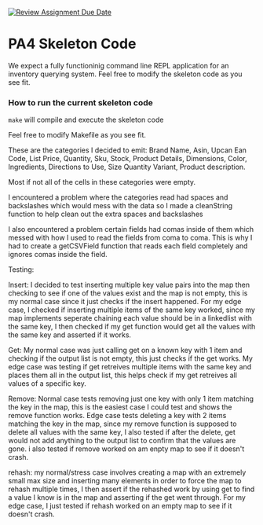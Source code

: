 [![Review Assignment Due Date](https://classroom.github.com/assets/deadline-readme-button-22041afd0340ce965d47ae6ef1cefeee28c7c493a6346c4f15d667ab976d596c.svg)](https://classroom.github.com/a/pAwGQi_N)

# PA4 Skeleton Code
We expect a fully functioninig command line REPL application for an inventory querying system. Feel free to modify the skeleton code as you see fit.

### How to run the current skeleton code
`make` will compile and execute the skeleton code

Feel free to modify Makefile as you see fit.

These are the categories I decided to emit: Brand Name, Asin, Upcan Ean Code, List Price, Quantity, Sku, Stock, Product Details, Dimensions, Color, Ingredients, Directions to Use, Size Quantity Variant, Product description.

Most if not all of the cells in these categories were empty.

I encountered a problem where the categories read had spaces and backslashes which would mess with the data so I made a cleanString function to help clean out the extra spaces and backslashes

I also encountered a problem certain fields had comas inside of them which messed with how I used to read the fields from coma to coma. This is why I had to create a getCSVField function that reads each field completely and ignores comas inside the field.



Testing:


Insert: I decided to test inserting multiple key value pairs into the map then checking to see if one of the values exist and the map is not empty, this is my normal case since it just checks if the insert happened. For my edge case, I checked if inserting multiple items of the same key worked, since my map implements seperate chaining each value should be in a linkedlist with the same key, I then checked if my get function would get all the values with the same key and asserted if it works.


Get: My normal case was just calling get on a known key with 1 item and checking if the output list is not empty, this just checks if the get works. My edge case was testing if get retreives multiple items with the same key and places them all in the output list, this helps check if my get retreives all values of a specific key.

Remove: Normal case tests removing just one key with only 1 item matching the key in the map, this is the easiest case I could test and shows the remove function works. Edge case tests deleting a key with 2 items matching the key in the map, since my remove function is supposed to delete all values with the same key, I also tested if after the delete, get would not add anything to the output list to confirm that the values are gone. i also tested if remove worked on am enpty map to see if it doesn't crash.

rehash: my normal/stress case involves creating a map with an extremely small max size and inserting many elements in order to force the map to rehash multiple times, I then assert if the rehashed work by using get to find a value I know is in the map and asserting if the get went through. For my edge case, I just tested if rehash worked on an empty map to see if it doesn't crash.